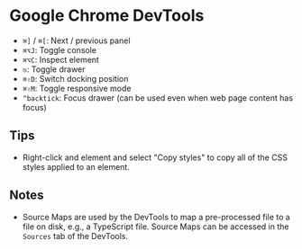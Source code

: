 # Google Chrome DevTools

- `⌘]` / `⌘[`: Next / previous panel
- `⌘⌥J`: Toggle console
- `⌘⌥C`: Inspect element
- `⎋`: Toggle drawer
- `⌘⇧D`: Switch docking position
- `⌘⇧M`: Toggle responsive mode
- `^backtick`: Focus drawer (can be used even when web page content has focus)

## Tips

- Right-click and element and select "Copy styles" to copy all of the CSS styles applied to an element.

## Notes

- Source Maps are used by the DevTools to map a pre-processed file to a file on disk, e.g., a TypeScript file. Source Maps can be accessed in the `Sources` tab of the DevTools.

